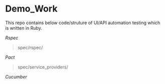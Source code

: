 # Demo_Work
This repo contains below code/struture of UI/API automation testing which is written in Ruby.

*Rspec*
 > spec/rspec/

*Pact*
 > spec/service_providers/

*Cucumber*
 > 
